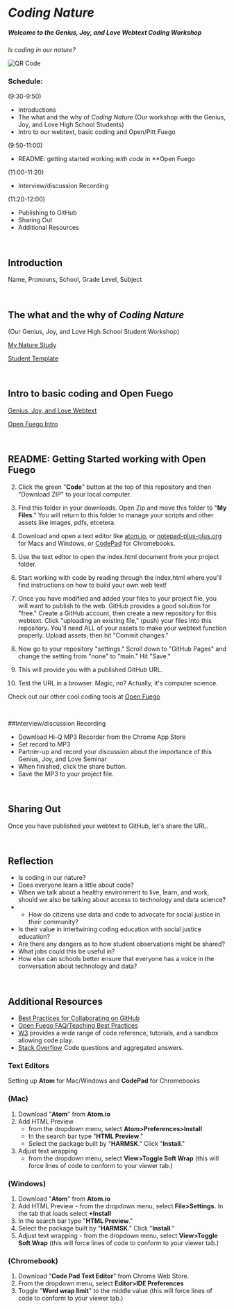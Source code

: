 # *Coding Nature*
##### Welcome to the Genius, Joy, and Love Webtext Coding Workshop
*Is coding in our nature?*

![QR Code]()

### Schedule:
(9:30-9:50)

* Introductions
* The what and the why of *Coding Nature* (Our workshop with the Genius, Joy, and Love High School Students)
* Intro to our webtext, basic coding and Open/Pitt Fuego 

(9:50-11:00)
  
* README: getting started working *with code* in **Open Fuego 

(11:00-11:20)

* Interview/discussion Recording

(11:20-12:00)

* Publishing to GitHub
* Sharing Out
* Additional Resources<p>&nbsp;</p>



## Introduction
Name, Pronouns, School, Grade Level, Subject<p>&nbsp;</p>



## The what and the why of *Coding Nature*    
(Our Genius, Joy, and Love High School Student Workshop)


[My Nature Study](https://sjquigley.github.io/mutimodal-nature-studies/)

[Student Template](https://open-fuego.github.io/my-nature-outing/)<p>&nbsp;</p>


## Intro to basic coding and Open Fuego

[Genius, Joy, and Love Webtext]()


[Open Fuego Intro](https://sjquigley.github.io/Open-Fuego-Presentation/)<p>&nbsp;</p>


## README: Getting Started working with Open Fuego


2. Click the green "**Code**" button at the top of this repository and then "Download ZIP" to your local computer. 

3. Find this folder in your downloads. Open Zip and move this folder to "**My Files**." You will return to this folder to manage your scripts and other assets like images, pdfs, etcetera. 

4. Download and open a text editor like [atom.io](https://atom.io), or [notepad-plus-plus.org](notepad-plus-plus.org) for Macs and Windows, or [CodePad](https://chrome.google.com/webstore/detail/code-pad-text-editor/adaepfiocmagdimjecpifghcgfjlfmkh?hl=en-GB) for Chromebooks.  

5. Use the text editor to open the index.html document from your project folder.  

6. Start working with code by reading through the index.html where you'll find instructions on how to build your own web text! 

7. Once you have modified and added your files to your project file, you will want to publish to the web. GitHub provides a good solution for "free." Create a GitHub account, then create a new repository for this webtext. Click  "uploading an existing file," (push) your files into this repository. You'll need ALL of your assets to make your webtext function properly. Upload assets, then hit "Commit changes." 

8. Now go to your repository "settings." Scroll down to "GitHub Pages" and change the setting from "none" to "main." Hit "Save."

9. This will provide you with a published GitHub URL.

10. Test the URL in a browser. Magic, no? Actually, it's computer science.  



Check out our other cool coding tools at [Open Fuego](https://open-fuego.github.io/Open-Fuego-Coding-Tools/)<p>&nbsp;</p>

##Interview/discussion Recording

* Download Hi-Q MP3 Recorder from the Chrome App Store
* Set record to MP3
* Partner-up and record your discussion about the importance of this Genius, Joy, and Love Seminar
* When finished, click the share button.
* Save the MP3 to your project file.<p>&nbsp;</p>


## Sharing Out

Once you have published your webtext to GitHub, let's share the URL.<p>&nbsp;</p>


## Reflection

* Is coding in our nature?
* Does everyone learn a little about code?
* When we talk about a healthy environment to live, learn, and work, should we also be talking about access to technology and data science?
* * How do citizens use data and code to advocate for social justice in their community?
* Is their value in intertwining coding education with social justice education?
* Are there any dangers as to how student observations might be shared?
* What jobs could this be useful in?
* How else can schools better ensure that everyone has a voice in the conversation about technology and data?
<p>&nbsp;</p>




## Additional Resources
- [Best Practices for Collaborating on GitHub](https://github.com/sjquigley/GitHub-in-the-Tech-Comm-Classroom)
- [Open Fuego FAQ/Teaching Best Practices](https://open-fuego.github.io/Open-Fuego-Coding-Tools/)
- [W3](w3.org) provides a wide range of code reference, tutorials, and a sandbox allowing code play.
- [Stack Overflow](https://stackoverflow.com) Code questions and aggregated answers.

### Text Editors 

Setting up **Atom** for Mac/Windows and **CodePad** for Chromebooks 

### (Mac)


1. Download "**Atom**" from **Atom.io**
1. Add HTML Preview 
	- from the dropdown menu, select **Atom>Preferences>Install**
	- In the search bar type "**HTML Preview**." 
	- Select the package built by "**HARMSK**." Click "**Install**."
1. Adjust text wrapping 
	 -	from the dropdown menu, select **View>Toggle Soft Wrap** (this will force lines of code to conform to your viewer tab.)

### (Windows)

1. Download "**Atom**" from **Atom.io**
1. Add HTML Preview - from the dropdown menu, select **File>Settings.** In the tab that loads select **+Install** 
1. In the search bar type "**HTML Preview**." 
1. Select the package built by "**HARMSK**." Click "**Install**."
1. Adjust text wrapping - from the dropdown menu, select **View>Toggle Soft Wrap** (this will force lines of code to conform to your viewer tab.)

### (Chromebook)

1. Download "**Code Pad Text Editor**" from Chrome Web Store. 
1. From the dropdown menu, select **Editor>IDE Preferences**
1. Toggle "**Word wrap limit**" to the middle value (this will force lines of code to conform to your viewer tab.)<p>&nbsp;</p>





 









